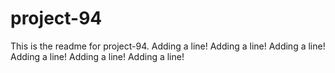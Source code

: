 # project-94

This is the readme for project-94.
Adding a line!
Adding a line!
Adding a line!
Adding a line!
Adding a line!
Adding a line!
